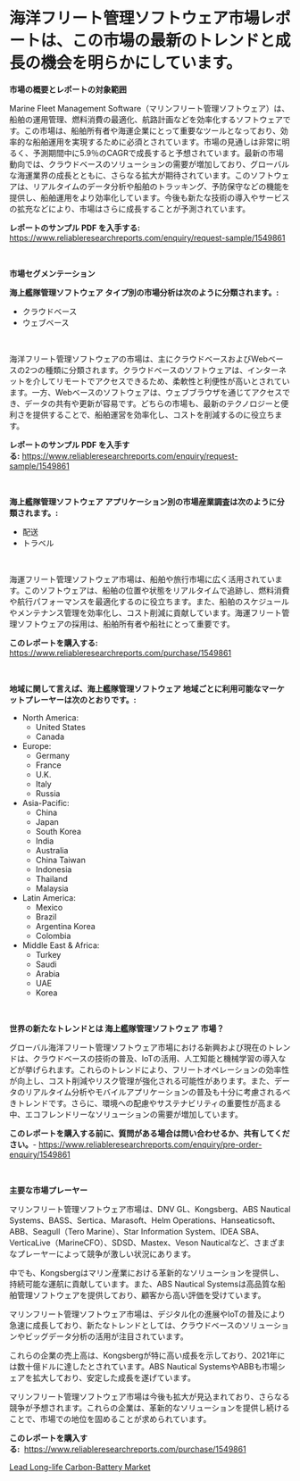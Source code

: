 <p><h1>海洋フリート管理ソフトウェア市場レポートは、この市場の最新のトレンドと成長の機会を明らかにしています。</h1></p><p><strong>市場の概要とレポートの対象範囲</strong></p>
<p><p>Marine Fleet Management Software（マリンフリート管理ソフトウェア）は、船舶の運用管理、燃料消費の最適化、航路計画などを効率化するソフトウェアです。この市場は、船舶所有者や海運企業にとって重要なツールとなっており、効率的な船舶運用を実現するために必須とされています。市場の見通しは非常に明るく、予測期間中に5.9％のCAGRで成長すると予想されています。最新の市場動向では、クラウドベースのソリューションの需要が増加しており、グローバルな海運業界の成長とともに、さらなる拡大が期待されています。このソフトウェアは、リアルタイムのデータ分析や船舶のトラッキング、予防保守などの機能を提供し、船舶運用をより効率化しています。今後も新たな技術の導入やサービスの拡充などにより、市場はさらに成長することが予測されています。</p></p>
<p><strong>レポートのサンプル PDF を入手する:</strong> <a href="https://www.reliableresearchreports.com/enquiry/request-sample/1549861">https://www.reliableresearchreports.com/enquiry/request-sample/1549861</a></p>
<p>&nbsp;</p>
<p><strong>市場セグメンテーション</strong></p>
<p><strong>海上艦隊管理ソフトウェア タイプ別の市場分析は次のように分類されます。:</strong></p>
<p><ul><li>クラウドベース</li><li>ウェブベース</li></ul></p>
<p>&nbsp;</p>
<p><p>海洋フリート管理ソフトウェアの市場は、主にクラウドベースおよびWebベースの2つの種類に分類されます。クラウドベースのソフトウェアは、インターネットを介してリモートでアクセスできるため、柔軟性と利便性が高いとされています。一方、Webベースのソフトウェアは、ウェブブラウザを通じてアクセスでき、データの共有や更新が容易です。どちらの市場も、最新のテクノロジーと便利さを提供することで、船舶運営を効率化し、コストを削減するのに役立ちます。</p></p>
<p><strong>レポートのサンプル PDF を入手する:</strong>&nbsp;<a href="https://www.reliableresearchreports.com/enquiry/request-sample/1549861">https://www.reliableresearchreports.com/enquiry/request-sample/1549861</a></p>
<p>&nbsp;</p>
<p><strong> 海上艦隊管理ソフトウェア アプリケーション別の市場産業調査は次のように分類されます。:</strong></p>
<p><ul><li>配送</li><li>トラベル</li></ul></p>
<p>&nbsp;</p>
<p><p>海運フリート管理ソフトウェア市場は、船舶や旅行市場に広く活用されています。このソフトウェアは、船舶の位置や状態をリアルタイムで追跡し、燃料消費や航行パフォーマンスを最適化するのに役立ちます。また、船舶のスケジュールやメンテナンス管理を効率化し、コスト削減に貢献しています。海運フリート管理ソフトウェアの採用は、船舶所有者や船社にとって重要です。</p></p>
<p><strong>このレポートを購入する:</strong>&nbsp; <a href="https://www.reliableresearchreports.com/purchase/1549861">https://www.reliableresearchreports.com/purchase/1549861</a></p>
<p>&nbsp;</p>
<p><strong>地域に関して言えば、海上艦隊管理ソフトウェア 地域ごとに利用可能なマーケットプレーヤーは次のとおりです。:</strong></p>
<p><ul>
    <li>
        North America:
        <ul>
            <li>United States</li>
            <li>Canada</li>
        </ul>
    </li>
    <li>
        Europe:
        <ul>
            <li>Germany</li>
            <li>France</li>
            <li>U.K.</li>
            <li>Italy</li>
            <li>Russia</li>
        </ul>
    </li>
    <li>
        Asia-Pacific:
        <ul>
            <li>China</li>
            <li>Japan</li>
            <li>South Korea</li>
            <li>India</li>
            <li>Australia</li>
            <li>China Taiwan</li>
            <li>Indonesia</li>
            <li>Thailand</li>
            <li>Malaysia</li>
        </ul>
    </li>
    <li>
        Latin America:
        <ul>
            <li>Mexico</li>
            <li>Brazil</li>
            <li>Argentina Korea</li>
            <li>Colombia</li>
        </ul>
    </li>
    <li>
        Middle East & Africa:
        <ul>
            <li>Turkey</li>
            <li>Saudi</li>
            <li>Arabia</li>
            <li>UAE</li>
            <li>Korea</li>
        </ul>
    </li>
    </ul></p>
<p>&nbsp;</p>
<p><strong>世界の新たなトレンドとは 海上艦隊管理ソフトウェア 市場？</strong></p>
<p><p>グローバル海洋フリート管理ソフトウェア市場における新興および現在のトレンドは、クラウドベースの技術の普及、IoTの活用、人工知能と機械学習の導入などが挙げられます。これらのトレンドにより、フリートオペレーションの効率性が向上し、コスト削減やリスク管理が強化される可能性があります。また、データのリアルタイム分析やモバイルアプリケーションの普及も十分に考慮されるべきトレンドです。さらに、環境への配慮やサステナビリティの重要性が高まる中、エコフレンドリーなソリューションの需要が増加しています。</p></p>
<p><strong>このレポートを購入する前に、質問がある場合は問い合わせるか、共有してください。</strong>- <a href="https://www.reliableresearchreports.com/enquiry/pre-order-enquiry/1549861">https://www.reliableresearchreports.com/enquiry/pre-order-enquiry/1549861</a></p>
<p>&nbsp;</p>
<p><strong>主要な市場プレーヤー</strong></p>
<p><p>マリンフリート管理ソフトウェア市場は、DNV GL、Kongsberg、ABS Nautical Systems、BASS、Sertica、Marasoft、Helm Operations、Hanseaticsoft、ABB、Seagull（Tero Marine）、Star Information System、IDEA SBA、VerticaLive（MarineCFO）、SDSD、Mastex、Veson Nauticalなど、さまざまなプレーヤーによって競争が激しい状況にあります。</p><p>中でも、Kongsbergはマリン産業における革新的なソリューションを提供し、持続可能な運航に貢献しています。また、ABS Nautical Systemsは高品質な船舶管理ソフトウェアを提供しており、顧客から高い評価を受けています。</p><p>マリンフリート管理ソフトウェア市場は、デジタル化の進展やIoTの普及により急速に成長しており、新たなトレンドとしては、クラウドベースのソリューションやビッグデータ分析の活用が注目されています。</p><p>これらの企業の売上高は、Kongsbergが特に高い成長を示しており、2021年には数十億ドルに達したとされています。ABS Nautical SystemsやABBも市場シェアを拡大しており、安定した成長を遂げています。</p><p>マリンフリート管理ソフトウェア市場は今後も拡大が見込まれており、さらなる競争が予想されます。これらの企業は、革新的なソリューションを提供し続けることで、市場での地位を固めることが求められています。</p></p>
<p><strong>このレポートを購入する:</strong>&nbsp;&nbsp;<a href="https://www.reliableresearchreports.com/purchase/1549861">https://www.reliableresearchreports.com/purchase/1549861</a></p>
<p><p><a href="https://github.com/santosh758595/Market-Research-Report-List-4/blob/main/lead-long-life-carbon-battery-market.md">Lead Long-life Carbon-Battery Market</a></p></p>